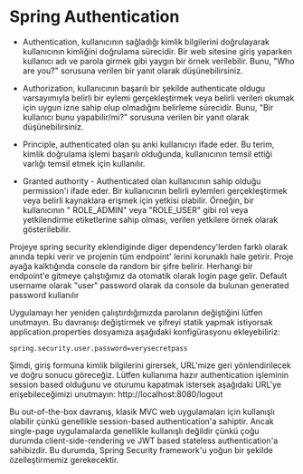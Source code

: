 # Spring Authentication

- Authentication, kullanıcının sağladığı kimlik bilgilerini doğrulayarak kullanıcının kimliğini doğrulama sürecidir. Bir
  web sitesine giriş yaparken kullanıcı adı ve parola girmek gibi yaygın bir örnek verilebilir. Bunu, "Who are you?"
  sorusuna verilen bir yanıt olarak düşünebilirsiniz.

- Authorization, kullanıcının başarılı bir şekilde authenticate oldugu varsayımıyla belirli bir eylemi gerçekleştirmek
  veya belirli verileri okumak için uygun izne sahip olup olmadığını belirleme sürecidir. Bunu, "Bir kullanıcı bunu
  yapabilir/mi?" sorusuna verilen bir yanıt olarak düşünebilirsiniz.

- Principle, authenticated olan şu anki kullanıcıyı ifade eder. Bu terim, kimlik doğrulama işlemi başarılı olduğunda,
  kullanıcının temsil ettiği varlığı temsil etmek için kullanılır.

- Granted authority - Authenticated olan kullanıcının sahip olduğu permission'i ifade eder. Bir kullanıcının belirli
  eylemleri gerçekleştirmek veya belirli kaynaklara erişmek için yetkisi olabilir. Örneğin, bir kullanıcının "
  ROLE_ADMIN" veya "ROLE_USER" gibi rol veya yetkilendirme etiketlerine sahip olması, verilen yetkilere örnek olarak
  gösterilebilir.

Projeye spring security eklendiginde diger dependency'lerden farklı olarak anında tepki verir ve projenin tüm endpoint'
lerini korunaklı hale getirir. Proje ayağa kalktığında console da random bir şifre belirir. Herhangi bir endpoint'e
gitmeye çalıştığımız da otomatik olarak login page gelir. Default username olarak "user" password olarak da console da
bulunan generated password kullanılır

Uygulamayı her yeniden çalıştırdığımızda parolanın değiştiğini lütfen unutmayın. Bu davranışı değiştirmek ve şifreyi
statik yapmak istiyorsak application.properties dosyamıza aşağıdaki konfigürasyonu ekleyebiliriz:

```
spring.security.user.password=verysecretpass
```

Şimdi, giriş formuna kimlik bilgilerini girersek, URL'mize geri yönlendirilecek ve doğru sonucu göreceğiz. Lütfen
kullanıma hazır authentication işleminin session based olduğunu ve oturumu kapatmak istersek aşağıdaki URL'ye
erişebileceğimizi unutmayın: http://localhost:8080/logout

Bu out-of-the-box davranış, klasik MVC web uygulamaları için kullanışlı olabilir çünkü genellikle session-based 
authentication'a sahiptir. Ancak single-page uygulamalarda genellikle kullanışlı değildir çünkü çoğu durumda 
client-side-rendering ve JWT based stateless authentication'a sahibizdir. Bu durumda, Spring Security framework'u 
yoğun bir şekilde özelleştirmemiz gerekecektir.